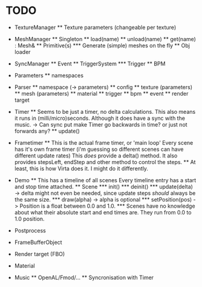 TODO
====

* TextureManager
** Texture parameters (changeable per texture)

* MeshManager
** Singleton
** load(name)
** unload(name)
** get(name) : Mesh&
** Primitive(s)
*** Generate (simple) meshes on the fly
** Obj loader

* SyncManager
** Event
** TriggerSystem
*** Trigger
** BPM

* Parameters
** namespaces

* Parser
** namespace (-> parameters)
** config
** texture (parameters)
** mesh (parameters)
** material
** trigger
** bpm
** event
** render target

* Timer
** Seems to be just a timer, no delta calculations.
   This also means it runs in (milli/micro)seconds.
   Although it does have a sync with the music. -> Can sync put make Timer go backwards in time? or just not forwards any?
** update()
* Frametimer
** This is the actual frame timer, or 'main loop'
   Every scene has it's own frame timer
   (i'm guessing so different scenes can have different update rates)
   This *does* provide a delta() method.
   It also provides stepsLeft, endStep and other method to control the steps.
** At least, this is how Virta does it. I might do it differently.

* Demo
** This has a timeline of all scenes
   Every timeline entry has a start and stop time attached.
** Scene
*** init()
*** deinit()
*** update(delta) -> delta might not even be needed, since update steps *should* always be the same size.
*** draw(alpha) -> alpha is optional
*** setPosition(pos) -> Position is a float between 0.0 and 1.0.
*** Scenes have no knowledge about what their absolute start and end times are.
    They run from 0.0 to 1.0 position.

* Postprocess
* FrameBufferObject
* Render target (FBO)
* Material

* Music
** OpenAL/Fmod/...
** Syncronisation with Timer
